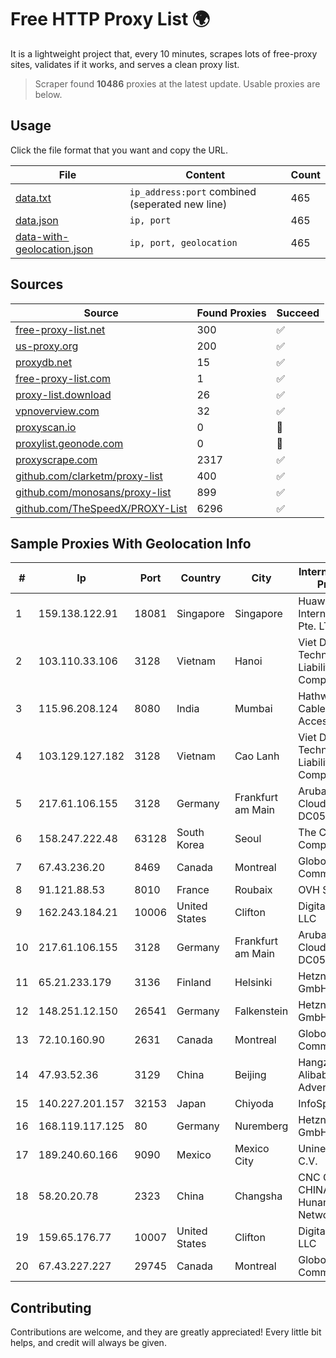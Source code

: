
# Free HTTP Proxy List 🌍

It is a lightweight project that, every 10 minutes, scrapes lots of free-proxy sites, validates if it works, and serves a clean proxy list.


> Scraper found **10486** proxies at the latest update. Usable proxies are below.

## Usage

Click the file format that you want and copy the URL.


|File|Content|Count|
|----|-------|-----|
|[data.txt](https://raw.githubusercontent.com/themiralay/Proxy-List-World/master/data.txt)|`ip_address:port` combined (seperated new line)|465|
|[data.json](https://raw.githubusercontent.com/themiralay/Proxy-List-World/master/data.json)|`ip, port`|465|
|[data-with-geolocation.json](https://raw.githubusercontent.com/themiralay/Proxy-List-World/master/data-with-geolocation.json)|`ip, port, geolocation`|465|

## Sources

|Source|Found Proxies|Succeed|
|------|-------------|-------|
|[free-proxy-list.net](https://free-proxy-list.net)|300|✅|
|[us-proxy.org](https://www.us-proxy.org)|200|✅|
|[proxydb.net](http://proxydb.net)|15|✅|
|[free-proxy-list.com](https://free-proxy-list.com/?page=&port=&type%5B%5D=http&type%5B%5D=https&up_time=0&search=Search)|1|✅|
|[proxy-list.download](https://www.proxy-list.download/HTTP)|26|✅|
|[vpnoverview.com](https://vpnoverview.com/privacy/anonymous-browsing/free-proxy-servers)|32|✅|
|[proxyscan.io](https://www.proxyscan.io)|0|🚫|
|[proxylist.geonode.com](https://proxylist.geonode.com/api/proxy-list?limit=300&page=1&sort_by=lastChecked&sort_type=desc&protocols=http,https)|0|🚫|
|[proxyscrape.com](https://api.proxyscrape.com/v2/?request=displayproxies&protocol=http&timeout=10000&country=all&ssl=all&anonymity=all)|2317|✅|
|[github.com/clarketm/proxy-list](https://raw.githubusercontent.com/clarketm/proxy-list/master/proxy-list-raw.txt)|400|✅|
|[github.com/monosans/proxy-list](https://raw.githubusercontent.com/monosans/proxy-list/main/proxies/http.txt)|899|✅|
|[github.com/TheSpeedX/PROXY-List](https://raw.githubusercontent.com/TheSpeedX/PROXY-List/master/http.txt)|6296|✅|


## Sample Proxies With Geolocation Info

|#|Ip|Port|Country|City|Internet Service Provider|
|-|--|----|-------|----|-------------------------|
|1|159.138.122.91|18081|Singapore|Singapore|Huawei International Pte. LTD|
|2|103.110.33.106|3128|Vietnam|Hanoi|Viet Digital Technology Liability Company|
|3|115.96.208.124|8080|India|Mumbai|Hathway IP over Cable Internet Access|
|4|103.129.127.182|3128|Vietnam|Cao Lanh|Viet Digital Technology Liability Company|
|5|217.61.106.155|3128|Germany|Frankfurt am Main|Aruba GmbH Cloud Network DC05|
|6|158.247.222.48|63128|South Korea|Seoul|The Constant Company, LLC|
|7|67.43.236.20|8469|Canada|Montreal|GloboTech Communications|
|8|91.121.88.53|8010|France|Roubaix|OVH SAS|
|9|162.243.184.21|10006|United States|Clifton|DigitalOcean, LLC|
|10|217.61.106.155|3128|Germany|Frankfurt am Main|Aruba GmbH Cloud Network DC05|
|11|65.21.233.179|3136|Finland|Helsinki|Hetzner Online GmbH|
|12|148.251.12.150|26541|Germany|Falkenstein|Hetzner Online GmbH|
|13|72.10.160.90|2631|Canada|Montreal|GloboTech Communications|
|14|47.93.52.36|3129|China|Beijing|Hangzhou Alibaba Advertising Co|
|15|140.227.201.157|32153|Japan|Chiyoda|InfoSphere|
|16|168.119.117.125|80|Germany|Nuremberg|Hetzner Online GmbH|
|17|189.240.60.166|9090|Mexico|Mexico City|Uninet S.A. de C.V.|
|18|58.20.20.78|2323|China|Changsha|CNC Group CHINA169 Hunan Province Network|
|19|159.65.176.77|10007|United States|Clifton|DigitalOcean, LLC|
|20|67.43.227.227|29745|Canada|Montreal|GloboTech Communications|



## Contributing

Contributions are welcome, and they are greatly appreciated! Every
little bit helps, and credit will always be given.

